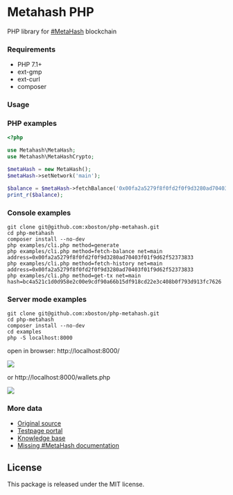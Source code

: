 # Metahash PHP

PHP library for [#MetaHash](https://metahash.org ) blockchain

### Requirements

- PHP 7.1+
- ext-gmp
- ext-curl
- composer

### Usage

### PHP examples
```php
<?php

use Metahash\MetaHash;
use Metahash\MetaHashCrypto;

$metaHash = new MetaHash();
$metaHash->setNetwork('main');

$balance = $metaHash->fetchBalance('0x00fa2a5279f8f0fd2f0f9d3280ad70403f01f9d62f52373833');
print_r($balance);
```

### Console examples
```shell
git clone git@github.com:xboston/php-metahash.git
cd php-metahash
composer install --no-dev
php examples/cli.php method=generate
php examples/cli.php method=fetch-balance net=main address=0x00fa2a5279f8f0fd2f0f9d3280ad70403f01f9d62f52373833
php examples/cli.php method=fetch-history net=main address=0x00fa2a5279f8f0fd2f0f9d3280ad70403f01f9d62f52373833
php examples/cli.php method=get-tx net=main hash=bc4a521c1d0d958e2c00e9cdf90a66b15df918cd22e3c408b0f793d913fc7626
```

### Server mode examples

```
git clone git@github.com:xboston/php-metahash.git
cd php-metahash
composer install --no-dev
cd examples
php -S localhost:8000
```

open in browser: http://localhost:8000/ 

![](https://raw.githubusercontent.com/xboston/php-metahash/master/media/browser.png)


or http://localhost:8000/wallets.php

![](https://raw.githubusercontent.com/xboston/php-metahash/master/media/wallets.png)

### More data

- [Original source](https://github.com/metahashorg/crypt_example_php)
- [Testpage portal](http://testpage.metahash.org/)
- [Knowledge base](https://developers.metahash.org)
- [Missing #MetaHash documentation](https://github.com/xboston/metahash-api)


## License

This package is released under the MIT license.
